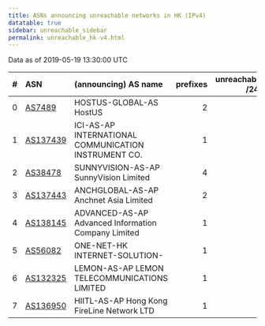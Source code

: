 ```yaml
---
title: ASNs announcing unreachable networks in HK (IPv4)
datatable: true
sidebar: unreachable_sidebar
permalink: unreachable_hk-v4.html
---
```


Data as of 2019-05-19 13:30:00 UTC


<div class="datatable-begin"></div>

|   # | ASN                                      | (announcing) AS name                                 |   prefixes |   unreachable /24s |
|----:|:-----------------------------------------|:-----------------------------------------------------|-----------:|-------------------:|
|   0 | [AS7489](unreachable_AS7489-v4.html)     | HOSTUS-GLOBAL-AS HostUS                              |          2 |                  5 |
|   1 | [AS137439](unreachable_AS137439-v4.html) | ICI-AS-AP INTERNATIONAL COMMUNICATION INSTRUMENT CO. |          1 |                  4 |
|   2 | [AS38478](unreachable_AS38478-v4.html)   | SUNNYVISION-AS-AP SunnyVision Limited                |          4 |                  4 |
|   3 | [AS137443](unreachable_AS137443-v4.html) | ANCHGLOBAL-AS-AP Anchnet Asia Limited                |          2 |                  2 |
|   4 | [AS138145](unreachable_AS138145-v4.html) | ADVANCED-AS-AP Advanced Information Company Limited  |          1 |                  1 |
|   5 | [AS56082](unreachable_AS56082-v4.html)   | ONE-NET-HK INTERNET-SOLUTION-                        |          1 |                  1 |
|   6 | [AS132325](unreachable_AS132325-v4.html) | LEMON-AS-AP LEMON TELECOMMUNICATIONS LIMITED         |          1 |                  1 |
|   7 | [AS136950](unreachable_AS136950-v4.html) | HIITL-AS-AP Hong Kong FireLine Network LTD           |          1 |                  1 |

<div class="datatable-end"></div>